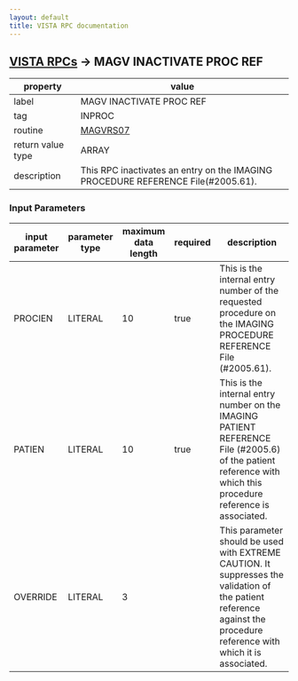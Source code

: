 ```yaml
---
layout: default
title: VISTA RPC documentation
---
```




## [VISTA RPCs](TableOfContent.md) &#8594; MAGV INACTIVATE PROC REF 

 property | value 
--- | --- 
 label | MAGV INACTIVATE PROC REF
 tag | INPROC
 routine | [MAGVRS07](http://code.osehra.org/dox/Routine_MAGVRS07_source.html)
 return value type | ARRAY
 description | This RPC inactivates an entry on the IMAGING PROCEDURE REFERENCE File(#2005.61).

### Input Parameters

| input parameter | parameter type | maximum data length | required | description | 
| --- | --- | --- | --- | --- | 
| PROCIEN | LITERAL | 10 | true | This is the internal entry number of the requested procedure on the IMAGING PROCEDURE REFERENCE File (#2005.61). | 
| PATIEN | LITERAL | 10 | true | This is the internal entry number on the IMAGING PATIENT REFERENCE File (#2005.6) of the patient reference with which this procedure reference is associated. | 
| OVERRIDE | LITERAL | 3 |  | This parameter should be used with EXTREME CAUTION.  It suppresses the validation of the patient reference against the procedure reference with which it is associated. | 